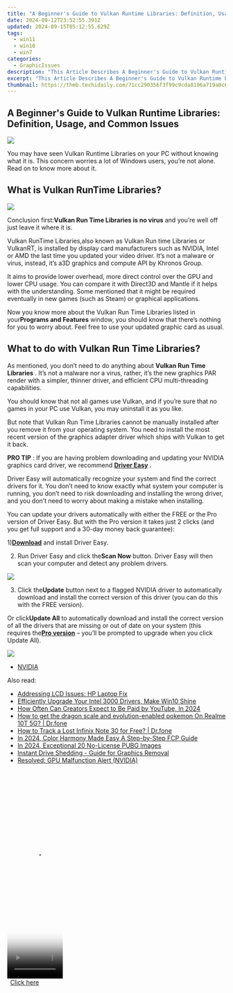 ```yaml
---
title: "A Beginner's Guide to Vulkan Runtime Libraries: Definition, Usage, and Common Issues"
date: 2024-09-12T23:52:55.391Z
updated: 2024-09-15T05:12:55.629Z
tags:
  - win11
  - win10
  - win7
categories:
  - GraphicIssues
description: "This Article Describes A Beginner's Guide to Vulkan Runtime Libraries: Definition, Usage, and Common Issues"
excerpt: "This Article Describes A Beginner's Guide to Vulkan Runtime Libraries: Definition, Usage, and Common Issues"
thumbnail: https://thmb.techidaily.com/71cc290356f3f99c9cda8196a719a0c624802590499d0fd5973548883928ea07.jpg
---
```


## A Beginner's Guide to Vulkan Runtime Libraries: Definition, Usage, and Common Issues

![](https://images.drivereasy.com/wp-content/uploads/2017/08/img_598a900a5bae2.png) 

 You may have seen Vulkan Runtime Libraries on your PC without knowing what it is. This concern worries a lot of Windows users, you’re not alone. Read on to know more about it. 

## **What is Vulkan RunTime Libraries?** 

![](https://images.drivereasy.com/wp-content/uploads/2017/07/img_5965f0b4f1ab3.jpg) 

 Conclusion first:**Vulkan Run Time Libraries is no virus** and you’re well off just leave it where it is. 

 Vulkan RunTime Libraries,also known as Vulkan Run time Libraries or VulkanRT, is installed by display card manufacturers such as NVIDIA, Intel or AMD the last time you updated your video driver. It’s not a malware or virus, instead, it’s a3D graphics and compute API by Khronos Group. 

 It aims to provide lower overhead, more direct control over the GPU and lower CPU usage. You can compare it with Direct3D and Mantle if it helps with the understanding. Some mentioned that it might be required eventually in new games (such as Steam) or graphical applications. 

 Now you know more about the Vulkan Run Time Libraries listed in your**Programs and Features** window, you should know that there’s nothing for you to worry about. Feel free to use your updated graphic card as usual. 

## **What to do with Vulkan Run Time Libraries?** 

 As mentioned, you don’t need to do anything about **Vulkan Run Time Libraries** . It’s not a malware nor a virus, rather, it’s the new graphics PAR render with a simpler, thinner driver, and efficient CPU multi-threading capabilities. 

 You should know that not all games use Vulkan, and if you’re sure that no games in your PC use Vulkan, you may uninstall it as you like. 

 But note that Vulkan Run Time Libraries cannot be manually installed after you remove it from your operating system. You need to install the most recent version of the graphics adapter driver which ships with Vulkan to get it back. 

**PRO TIP** : If you are having problem downloading and updating your NVIDIA graphics card driver, we recommend **[Driver Easy](https://tools.techidaily.com/drivereasy/download/) .** 

 Driver Easy will automatically recognize your system and find the correct drivers for it. You don’t need to know exactly what system your computer is running, you don’t need to risk downloading and installing the wrong driver, and you don’t need to worry about making a mistake when installing.

 You can update your drivers automatically with either the FREE or the Pro version of Driver Easy. But with the Pro version it takes just 2 clicks (and you get full support and a 30-day money back guarantee):

 1)[**Download**](https://tools.techidaily.com/drivereasy/download/) and install Driver Easy. 

 2) Run Driver Easy and click the**Scan Now** button. Driver Easy will then scan your computer and detect any problem drivers. 

![](https://images.drivereasy.com/wp-content/uploads/2017/08/img_59a67cb00b7d6.png) 

 3) Click the**Update** button next to a flagged NVIDIA driver to automatically download and install the correct version of this driver (you can do this with the FREE version).

 Or click**Update All** to automatically download and install the correct version of all the drivers that are missing or out of date on your system (this requires the[**Pro version**](https://tools.techidaily.com/drivereasy/download/) – you’ll be prompted to upgrade when you click Update All).

![](https://images.drivereasy.com/wp-content/uploads/2017/08/img_59a67cb8d6801.jpg) 

* [NVIDIA](https://tools.techidaily.com/drivereasy/download/)

<ins class="adsbygoogle"
     style="display:block"
     data-ad-format="autorelaxed"
     data-ad-client="ca-pub-7571918770474297"
     data-ad-slot="1223367746"></ins>

<ins class="adsbygoogle"
     style="display:block"
     data-ad-client="ca-pub-7571918770474297"
     data-ad-slot="8358498916"
     data-ad-format="auto"
     data-full-width-responsive="true"></ins>

<span class="atpl-alsoreadstyle">Also read:</span>
<div><ul>
<li><a href="https://graphic-issues.techidaily.com/addressing-lcd-issues-hp-laptop-fix/"><u>Addressing LCD Issues: HP Laptop Fix</u></a></li>
<li><a href="https://graphic-issues.techidaily.com/1719818312100-efficiently-upgrade-your-intel-3000-drivers-make-win10-shine/"><u>Efficiently Upgrade Your Intel 3000 Drivers, Make Win10 Shine</u></a></li>
<li><a href="https://youtube-help.techidaily.com/how-often-can-creators-expect-to-be-paid-by-youtube-in-2024/"><u>How Often Can Creators Expect to Be Paid by YouTube, In 2024</u></a></li>
<li><a href="https://pokemon-go-android.techidaily.com/how-to-get-the-dragon-scale-and-evolution-enabled-pokemon-on-realme-10t-5g-drfone-by-drfone-virtual-android/"><u>How to get the dragon scale and evolution-enabled pokemon On Realme 10T 5G? | Dr.fone</u></a></li>
<li><a href="https://android-location-track.techidaily.com/how-to-track-a-lost-infinix-note-30-for-free-drfone-by-drfone-virtual-android/"><u>How to Track a Lost Infinix Note 30 for Free? | Dr.fone</u></a></li>
<li><a href="https://ai-vdieo-software.techidaily.com/in-2024-color-harmony-made-easy-a-step-by-step-fcp-guide/"><u>In 2024, Color Harmony Made Easy A Step-by-Step FCP Guide</u></a></li>
<li><a href="https://some-knowledge.techidaily.com/in-2024-exceptional-20-no-license-pubg-images/"><u>In 2024, Exceptional 20 No-License PUBG Images</u></a></li>
<li><a href="https://graphic-issues.techidaily.com/instant-drive-shedding-guide-for-graphics-removal/"><u>Instant Drive Shedding - Guide for Graphics Removal</u></a></li>
<li><a href="https://graphic-issues.techidaily.com/resolved-gpu-malfunction-alert-nvidia/"><u>Resolved: GPU Malfunction Alert (NVIDIA)</u></a></li>
</ul></div>

<!-- affiliate ads begin -->
<span id="1975562">
					<video width="128" height="480" style="cursor:pointer"
           poster="//a.impactradius-go.com/display-clicktoplayimage/1975562.png"
           onclick="if(!this.playClicked){this.play();this.setAttribute('controls',true);this.playClicked=true;}">
	   <source src="//a.impactradius-go.com/display-ad/22993-1975562">
	   <img src="//a.impactradius-go.com/display-clicktoplayimage/1975562.png" style="border: none; height: 100%; width: 100%; object-fit: contain">
	</video>
	<div style="width:80px;text-align:center"><a href="javascript:window.open(decodeURIComponent('https%3A%2F%2Fhomestyler.sjv.io%2Fc%2F5597632%2F1975562%2F22993'), '_blank');void(0);">Click here</a></div>
</span>
<img height="0" width="0" src="https://imp.pxf.io/i/5597632/1975562/22993" style="position:absolute;visibility:hidden;" border="0" />
<!-- affiliate ads end -->

